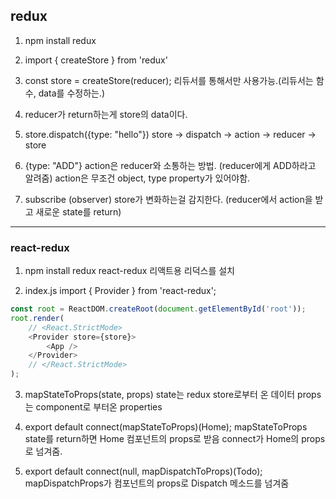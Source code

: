 ## redux

1. npm install redux

2. import { createStore } from 'redux'

3. const store = createStore(reducer);
   리듀서를 통해서만 사용가능.(리듀서는 함수, data를 수정하는.)

4. reducer가 return하는게 store의 data이다.

5. store.dispatch({type: "hello"})
   store -> dispatch -> action -> reducer -> store

6. {type: "ADD"}
   action은 reducer와 소통하는 방법. (reducer에게 ADD하라고 알려줌)
   action은 무조건 object, type property가 있어야함.

7. subscribe (observer)
   store가 변화하는걸 감지한다. (reducer에서 action을 받고 새로운 state를 return)

---

### react-redux

1. npm install redux react-redux
   리액트용 리덕스를 설치

2. index.js
   import { Provider } from 'react-redux';

```javascript
const root = ReactDOM.createRoot(document.getElementById('root'));
root.render(
    // <React.StrictMode>
    <Provider store={store}>
        <App />
    </Provider>
    // </React.StrictMode>
);
```

3. mapStateToProps(state, props)
   state는 redux store로부터 온 데이터
   props는 component로 부터온 properties

4. export default connect(mapStateToProps)(Home);
   mapStateToProps state를 return하면 Home 컴포넌트의 props로 받음
   connect가 Home의 props로 넘겨줌.

5. export default connect(null, mapDispatchToProps)(Todo);
   mapDispatchProps가 컴포넌트의 props로 Dispatch 메소드를 넘겨줌
